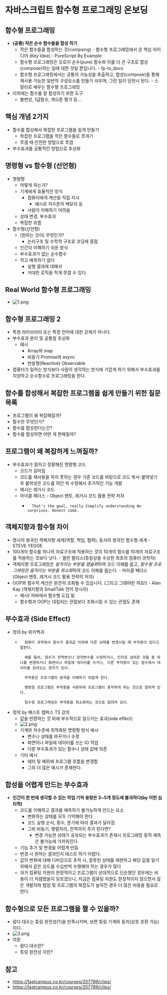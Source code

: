 # 자바스크립트 함수형 프로그래밍 온보딩

## 함수형 프로그래밍
 - **(공통) 작은 순수 함수들을 합성 하기**
     - 작은 함수들을 합성하는 것(compsing) - 함수형 프로그래밍에서 온 핵심 아이디어 (Key Idea) - PureScript By Example
     - 함수형 프로그래밍은 오로지 순수(pure) 함수와 이를 더 큰 구조로 합성(compose)하는 일에 대한 것일 뿐입니다. - fp-ts_docs
     - 함수형 프로그래밍에서는 공통의 가능성을 추출하고, 합성(compose)을 통해 재사용 가능한 일반적 구성요소를 만들기 쉬우며, 그런 일이 당연시 된다. - 스칼라로 배우는 함수형 프로그래밍 
 - 이외에는 함수를 잘 합성하기 위한 도구
   - 불변성, 1급함수, 게으른 평가 등...

## 핵심 개념 2가지
 - 함수를 합성해서 복잡한 프로그램을 쉽게 만들기
     - 복잡한 프로그램을 작은 함수들로 쪼개기
     - 쪼갤 때 안전한 방법으로 쪼갬
 - 부수효과를 공통적인 방법으로 추상화

## 명령형 vs 함수형 (선언형)
 - 명령형
   - 어떻게 하는가?
   - 기계에게 효율적인 방식
       - 컴퓨터에게 계산을 직접 지시
           - 예시로 저수준의 메모리 등
       - 사람이 이해하기 어려움
   - 상태 변경, 부수효과
   - 복잡한 흐름
 - 함수형(선언형)
   - (원하는 것이) 무엇인가?
       - 논리구조 및 수학적 구조로 코딩에 중점
   - 인간이 이해하기 쉬운 방식
   - 부수효과가 없는 순수함수
   - 작고 예측하기 쉽다
       - 실행 결과에 대해서
       - 거대한 로직을 작게 쪼갤 수 있다

## Real World 함수형 프로그래밍
 - ![1.png](./imgs/1.png)

## 함수형 프로그래밍 2
 - 특정 라이브러리 또는 특정 언어에 대한 강제가 아니다.
 - 부수효과 분리 및 공통점 추상화
     - 예시
         - Array와 map
         - 비동기 Promise와 async
         - 반응형(Reactive) Observable
 - 컴퓨터가 일하는 방식보다 사람이 생각하는 방식에 가깝게 하기 위해서 부수효과를 지양하고 순수함수로 프로그래밍을 한다.

## 함수를 합성해서 복잡한 프로그램을 쉽게 만들기 위한 질문 목록
 - 프로그램이 왜 복잡해질까?
 - 함수란 무엇인가?
 - 함수를 합성한다는건?
 - 함수를 합성하면 어떤 게 편해질까?

## 프로그램이 왜 복잡하게 느껴질까?
 - 부수효과가 얽히고 장황해진 명령형 코드
     - 코드가 길어짐
     - 코드를 재사용을 하지 못하는 경우 기존 코드를 바탕으로 코드 복사-붙여넣기 후 붙여넣은 코드를 약간 씩 수정해서 추가적인 기능 개발
     - 예시는 레거시 코드
     - 마이클 페더스 - Object 멘토, 레거시 코드 활용 전략 저자
       -  ```
            That's the goal, really Simplify understanding No surprises. Honest code.
          ```

## 객체지향과 함수형 차이
 - 명사의 왕국인 객체지향 세계(역할, 책임, 협력), 동사의 왕국인 함수형 세계 - STEVE YEGGE
 - 100개의 함수를 하나의 자료구조에 적용하는 것이 10개의 함수를 10개의 자료구조를 적용하는 것보다 낫다. - 엘런 펄리스(튜링상을 수상한 최초의 컴퓨터 과학자)
 - 객체지향 프로그래밍은 *움직이는 부분을 캡슐화*하여 코드 이해를 돕고, *함수형 프로그래밍은 움직이는 부분을 최소화*하여 코드 이해를 돕는다. - 마이클 페더스 (Object 멘토, 레거시 코드 활용 전략의 저자)
 - OOP와 함수적 계산은 완전히 조화될 수 있습니다. (그리고 그래야만 하죠!) - Alan Kay (객체지향과 SmallTalk 언어 창시자)
    - 예시) 자바에서 함수형 도입 됨
    - 함수형과 OOP는 대립되는 관점보다 조화시킬 수 있는 관점도 존재

## 부수효과 (Side Effect)
 - 정의 by 위키백과
     - ```
         컴퓨터 과학에서 함수가 결과값 이외에 다른 상태를 변경시킬 때 부작용이 있다고 말한다. 

         예를 들어, 함수가 전역변수나 정적변수를 수정하거나, 인자로 넘어온 것들 중 하나를 변경하거나 화면이나 파일에 데이터를 쓰거나, 다른 부작용이 있는 함수에서 데이터를 읽어오는 경우가 있다.

         부작용은 프로그램의 동작을 이해하기 어렵게 한다.

         명령형 프로그램은 부작용을 사용하여 프로그램이 동작하게 하는 것으로 알려져 있다.
         
         함수형 프로그래밍은 부작용을 최소화하는 것으로 알려져 있다.
       ```
 - 정의 by 패스트 캠퍼스 TS 강의
     - 값을 반환하는 것 외에 부수적으로 일으키는 효과(side effect)
     - ![2.png](./imgs/2.png)
     - 기계와 저수준에 최적화된 명령형 방식 예시
        - 변수나 상태를 바꾸거나 수정
        - 화면이나 파일에 데이터를 쓰는 IO 작업
        - 다른 부수효과가 있는 함수나 상태 값에 의존
     - 기타 예시 
       - 에러 및 예외에 프로그램 흐름을 변경함
       - 그외 더 많은 예시가 존재한다.
## 합성을 어렵게 만드는 부수효과
 - **인간이 한 번에 생각할 수 있는 작업 기억 용량은 3~5개 정도에 불과하다(by 어떤 심리학)**
   - 코드를 이해하고 결과를 예측하기 불가능하게 만드는 요소
       - 변화하는 상태를 모두 기억해야 한다
       - 코드 실행 순서, 횟수, 분기에 따라 결과가 달라짐
       - 그외 비동기, 병렬처리, 전역까지 추가 된다면?
           - 변경 가능한 상태가 공유되는 부수효과가 존재시 프로그래밍 동작 예측은 불가능에 가까워진다.
   - 기능 추가 및 변경을 어렵게 만듬
   - 변경 시 원하는 결과인지 테스트 하기 어렵다.
   - 값의 변화에 대해 디버깅으로 추적 시, 잘못된 상태를 재현하고 해당 값을 알기 위해서 같은 코드를 수십번씩 수행해야 하는 경우가 많다
   - 과거 컴퓨팅 자원이 한정적이고 프로그램이 상대적으로 단순했던 경우에는 비용이 더 저렴했을지 모르겠으나, 지금은 컴퓨팅 자원도 한정적이지 않으면서 많은 개발자와 협업 및 프로그램의 복잡도가 높아진 경우 더 많은 비용을 필요로 한다.

## 함수형으로 모든 프로그램을 짤 수 있을까?
 - 람다 대수는 튜링 완전성(?)을 만족시키며, 보편 튜링 기계와 동치(상호 호환 가능)이다.
 - ![3.png](./imgs/3.png) 
 - 의문
   - 람다 대수란?
   - 튜링 완전성 이란?

## 참고
 - https://fastcampus.co.kr/courses/207789/clips/
 - https://fastcampus.co.kr/courses/207789/clips/